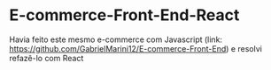 # E-commerce-Front-End-React

Havia feito este mesmo e-commerce com Javascript (link: https://github.com/GabrielMarini12/E-commerce-Front-End) e resolvi refazê-lo com React
